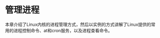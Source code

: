# 管理进程<a name="ZH-CN_TOPIC_0182317342"></a>

本章介绍了Linux内核的进程管理方式，然后以实例的方式讲解了Linux提供的常用的进程控制命令、at和cron服务，以及进程查看命令。


